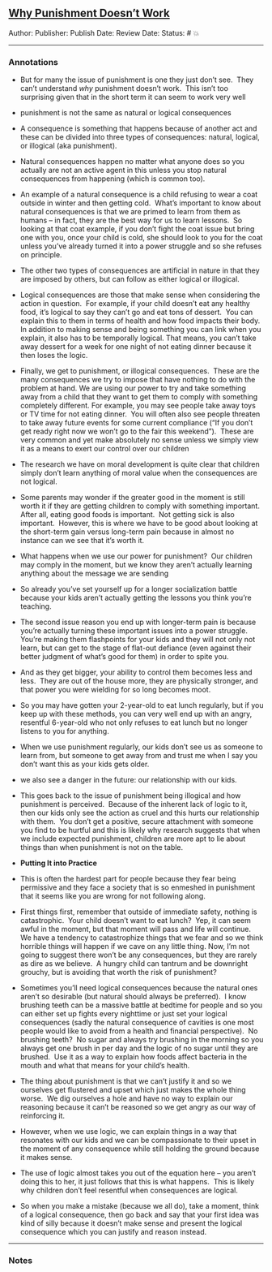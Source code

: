 ## [Why Punishment Doesn’t Work](https://evolutionaryparenting.com/why-punishment-doesnt-work/)

Author:
Publisher:
Publish Date:
Review Date:
Status: # 💥

___

### Annotations

- But for many the issue of punishment is one they just don’t see.  They can’t understand _why_ punishment doesn’t work.  This isn’t too surprising given that in the short term it can seem to work very well

- punishment is not the same as natural or logical consequences

- A consequence is something that happens because of another act and these can be divided into three types of consequences: natural, logical, or illogical (aka punishment).

- Natural consequences happen no matter what anyone does so you actually are not an active agent in this unless you stop natural consequences from happening (which is common too).

- An example of a natural consequence is a child refusing to wear a coat outside in winter and then getting cold.  What’s important to know about natural consequences is that we are primed to learn from them as humans – in fact, they are the best way for us to learn lessons.  So looking at that coat example, if you don’t fight the coat issue but bring one with you, once your child is cold, she should look to you for the coat unless you’ve already turned it into a power struggle and so she refuses on principle.

- The other two types of consequences are artificial in nature in that they are imposed by others, but can follow as either logical or illogical.

- Logical consequences are those that make sense when considering the action in question.  For example, if your child doesn’t eat any healthy food, it’s logical to say they can’t go and eat tons of dessert.  You can explain this to them in terms of health and how food impacts their body.  In addition to making sense and being something you can link when you explain, it also has to be temporally logical. That means, you can’t take away dessert for a week for one night of not eating dinner because it then loses the logic.

- Finally, we get to punishment, or illogical consequences.  These are the many consequences we try to impose that have nothing to do with the problem at hand. We are using our power to try and take something away from a child that they want to get them to comply with something completely different. For example, you may see people take away toys or TV time for not eating dinner.  You will often also see people threaten to take away future events for some current compliance (“If you don’t get ready right now we won’t go to the fair this weekend”).  These are very common and yet make absolutely no sense unless we simply view it as a means to exert our control over our children

- The research we have on moral development is quite clear that children simply don’t learn anything of moral value when the consequences are not logical.

- Some parents may wonder if the greater good in the moment is still worth it if they are getting children to comply with something important.  After all, eating good foods is important.  Not getting sick is also important.  However, this is where we have to be good about looking at the short-term gain versus long-term pain because in almost no instance can we see that it’s worth it.

- What happens when we use our power for punishment?  Our children may comply in the moment, but we know they aren’t actually learning anything about the message we are sending

- So already you’ve set yourself up for a longer socialization battle because your kids aren’t actually getting the lessons you think you’re teaching.

- The second issue reason you end up with longer-term pain is because you’re actually turning these important issues into a power struggle.  You’re making them flashpoints for your kids and they will not only not learn, but can get to the stage of flat-out defiance (even against their better judgment of what’s good for them) in order to spite you.

- And as they get bigger, your ability to control them becomes less and less.  They are out of the house more, they are physically stronger, and that power you were wielding for so long becomes moot.

- So you may have gotten your 2-year-old to eat lunch regularly, but if you keep up with these methods, you can very well end up with an angry, resentful 6-year-old who not only refuses to eat lunch but no longer listens to you for anything.

- When we use punishment regularly, our kids don’t see us as someone to learn from, but someone to get away from and trust me when I say you don’t want this as your kids gets older.

- we also see a danger in the future: our relationship with our kids.

- This goes back to the issue of punishment being illogical and how punishment is perceived.  Because of the inherent lack of logic to it, then our kids only see the action as cruel and this hurts our relationship with them.  You don’t get a positive, secure attachment with someone you find to be hurtful and this is likely why research suggests that when we include expected punishment, children are more apt to lie about things than when punishment is not on the table.

- **Putting It into Practice**

- This is often the hardest part for people because they fear being permissive and they face a society that is so enmeshed in punishment that it seems like you are wrong for not following along.

- First things first, remember that outside of immediate safety, nothing is catastrophic.  Your child doesn’t want to eat lunch?  Yep, it can seem awful in the moment, but that moment will pass and life will continue.  We have a tendency to catastrophize things that we fear and so we think horrible things will happen if we cave on any little thing. Now, I’m not going to suggest there won’t be any consequences, but they are rarely as dire as we believe.  A hungry child can tantrum and be downright grouchy, but is avoiding that worth the risk of punishment?

- Sometimes you’ll need logical consequences because the natural ones aren’t so desirable (but natural should always be preferred).  I know brushing teeth can be a massive battle at bedtime for people and so you can either set up fights every nighttime or just set your logical consequences (sadly the natural consequence of cavities is one most people would like to avoid from a health and financial perspective).  No brushing teeth?  No sugar and always try brushing in the morning so you always get one brush in per day and the logic of no sugar until they are brushed.  Use it as a way to explain how foods affect bacteria in the mouth and what that means for your child’s health.

- The thing about punishment is that we can’t justify it and so we ourselves get flustered and upset which just makes the whole thing worse.  We dig ourselves a hole and have no way to explain our reasoning because it can’t be reasoned so we get angry as our way of reinforcing it.

- However, when we use logic, we can explain things in a way that resonates with our kids and we can be compassionate to their upset in the moment of any consequence while still holding the ground because it makes sense.

- The use of logic almost takes you out of the equation here – you aren’t doing this to her, it just follows that this is what happens.  This is likely why children don’t feel resentful when consequences are logical.

- So when you make a mistake (because we all do), take a moment, think of a logical consequence, then go back and say that your first idea was kind of silly because it doesn’t make sense and present the logical consequence which you can justify and reason instead.

___

### Notes

